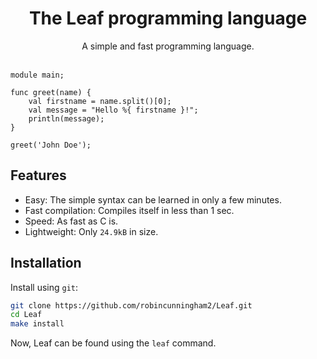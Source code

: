 <div align="center">
    <h1>The Leaf programming language</h1>
    A simple and fast programming language.
</div><br/>

```
module main;

func greet(name) {
    val firstname = name.split()[0];
    val message = "Hello %{ firstname }!";
    println(message);
}

greet('John Doe');
```

## Features
* Easy: The simple syntax can be learned in only a few minutes.
* Fast compilation: Compiles itself in less than 1 sec.
* Speed: As fast as C is.
* Lightweight: Only `24.9kB` in size.

## Installation
Install using `git`:
```bash
git clone https://github.com/robincunningham2/Leaf.git
cd Leaf
make install
```

Now, Leaf can be found using the `leaf` command.
